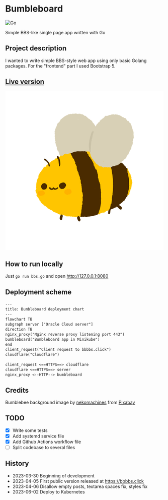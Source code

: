 # Bumbleboard
![Go](https://img.shields.io/badge/go-%2300ADD8.svg?style=for-the-badge&logo=go&logoColor=white)

Simple BBS-like single page app written with Go

## Project description
I wanted to write simple BBS-style web app using only basic Golang packages. For the "frontend" part I used Bootstrap 5.

## [Live version](https://bbbbs.click/)
![Bumblebee logo](static/background.png)

## How to run locally
Just `go run bbs.go` and open http://127.0.0.1:8080

## Deployment scheme
```mermaid
---
title: Bumbleboard deployment chart
---
flowchart TB
subgraph server ["Oracle Cloud server"]
direction TB
nginx_proxy("Nginx reverse proxy listening port 443")
bumbleboard("Bumbleboard app in Minikube")
end
client_request("Client request to bbbbs.click")
cloudflare("Cloudflare")

client_request <==HTTPS==> cloudflare
cloudflare <==HTTPS==> server
nginx_proxy <--HTTP--> bumbleboard
```

## Credits
Bumblebee background image by <a href="https://pixabay.com/users/nekomachines-19125993/?utm_source=link-attribution&amp;utm_medium=referral&amp;utm_campaign=image&amp;utm_content=6395170">nekomachines</a> from <a href="https://pixabay.com//?utm_source=link-attribution&amp;utm_medium=referral&amp;utm_campaign=image&amp;utm_content=6395170">Pixabay</a>

## TODO
- [x] Write some tests
- [x] Add systemd service file
- [x] Add Github Actions workflow file
- [ ] Split codebase to several files

## History
- 2023-03-30 Beginning of development
- 2023-04-05 First public version released at https://bbbbs.click
- 2023-04-06 Disallow empty posts, textarea spaces fix, styles fix
- 2023-06-02 Deploy to Kubernetes
